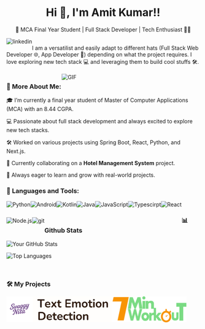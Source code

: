 <h1 align="center">Hi 👋, I'm Amit Kumar!!</h1>

<p align="center">
  🚀 MCA Final Year Student | Full Stack Developer | Tech Enthusiast 👨‍💻  
</p>
<a href='https://www.linkedin.com/in/amit-roy-b887a416a/'><img align='left' alt="linkedin" src="https://raw.githubusercontent.com/rahul-jha98/rahul-jha98/561d474902b59c7429ec22bb73e225696c27b202/assets/linkedin.svg" height='18px'/></a>


<br>
I am a versatilist and easily adapt to different hats (Full Stack Web Developer 🌐, App Developer 📱) depending on what the project requires. I love exploring new tech stack 💻 and leveraging them to build cool stuffs 🛠️. 
<br/>
<br/>

<img align="right" alt="GIF" src="https://github.com/SP-XD/SP-XD/blob/main/images/dev-working_rounded.gif?raw=true"  width="360px"/>
  
### 🧐 More About Me:

🎓 I’m currently a final year student of Master of Computer Applications (MCA) with an 8.44 CGPA.

💻 Passionate about full stack development and always excited to explore new tech stacks.  

🛠️ Worked on various projects using Spring Boot, React, Python, and Next.js.  

🏨 Currently collaborating on a **Hotel Management System** project.  

🌱 Always eager to learn and grow with real-world projects.  



### 🔨 Languages and Tools:

<a href="https://www.python.org" target="_blank"><img align="left" alt="Python" height ="42px" src="https://raw.githubusercontent.com/rahul-jha98/github_readme_icons/main/language_and_tools/square/python/python.svg"></a>
<a href="https://developer.android.com" target="_blank"> <img align="left" alt="Android" height ="42px" src="https://raw.githubusercontent.com/rahul-jha98/github_readme_icons/main/language_and_tools/square/android/android.svg"> </a>
<a href="https://kotlinlang.org" target="_blank"><img align="left" alt="Kotlin" height ="42px" src="https://raw.githubusercontent.com/rahul-jha98/github_readme_icons/main/language_and_tools/square/kotlin/kotlin.svg"></a>
<a href="https://www.java.com" target="_blank"><img align="left" alt="Java" height ="42px" src="https://raw.githubusercontent.com/rahul-jha98/github_readme_icons/main/language_and_tools/square/java/java.svg"></a>

<a href="https://developer.mozilla.org/en-US/docs/Web/JavaScript" target="_blank"> <img align="left" alt="JavaScript" height ="42px"  src="https://raw.githubusercontent.com/rahul-jha98/github_readme_icons/main/language_and_tools/square/javascript/javascript.svg"> </a>
<a href="https://www.typescriptlang.org/" target="_blank"><img align="left" alt="Typescirpt" height ="42px" src="https://raw.githubusercontent.com/rahul-jha98/github_readme_icons/main/language_and_tools/square/typescript/typescript.svg"></a>
<a href="https://reactjs.org/" target="_blank"> <img align="left" alt="React" height ="42px" src="https://raw.githubusercontent.com/rahul-jha98/github_readme_icons/main/language_and_tools/square/react/react.svg"></a>
<a href="https://nodejs.org" target="_blank"><img align="left" alt="Node.js" height ="42px" src="https://raw.githubusercontent.com/rahul-jha98/github_readme_icons/main/language_and_tools/square/node/node.svg"></a>
<a href="https://git-scm.com/" target="_blank"> <img src="https://raw.githubusercontent.com/rahul-jha98/github_readme_icons/main/language_and_tools/square/git-scm/git-scm.svg" align="left" alt="git" height='42px'/> </a>

<br>


### 📊 Github Stats

![Your GitHub Stats](https://github-readme-stats.vercel.app/api?username=amitroy25&show_icons=true&theme=transparent)

![Top Languages](https://github-readme-stats.vercel.app/api/top-langs/?username=amitroy25&layout=compact&theme=transparent)


<br>

### 🛠️ My Projects
<a href="https://github.com/amitroy25/swaggynita" target="_blank"> <img alt="swaggyNITA" src="https://github.com/amitroy25/swaggynita/blob/main/logo.png" height="68" align="left"> </a>
<a href="https://github.com/amitroy25/emotion-detection" target="_blank"> <img alt="emtion detection" src="https://github.com/amitroy25/emotion-detection/blob/main/logo1.png"  height="68" align="left"> </a>
<a href="https://github.com/amitroy25/WorkoutApp" target="_blank"> <img alt="workou_app" src="https://github.com/amitroy25/WorkoutApp/blob/master/logo.png" height="68" align="left"> </a>
<a href="" target="_blank"> <img alt="" src="./projects/passwordkeeper.svg" height="68" align="left"> </a>
<a href="" target="_blank"> <img alt="" src="./projects/oxytracker.svg" height="68" align="left"> </a>
<a href="" target="_blank"> <img alt="" src="./projects/wavelength.svg" height="68" align="left"> </a>



